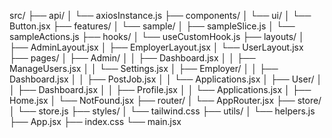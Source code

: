 src/
├── api/
│   └── axiosInstance.js
├── components/
│   └── ui/
│       └── Button.jsx
├── features/
│   └── sample/
│       ├── sampleSlice.js
│       └── sampleActions.js
├── hooks/
│   └── useCustomHook.js
├── layouts/
│   ├── AdminLayout.jsx
│   ├── EmployerLayout.jsx
│   └── UserLayout.jsx
├── pages/
│   ├── Admin/
│   │   ├── Dashboard.jsx
│   │   ├── ManageUsers.jsx
│   │   └── Settings.jsx
│   ├── Employer/
│   │   ├── Dashboard.jsx
│   │   ├── PostJob.jsx
│   │   └── Applications.jsx
│   ├── User/
│   │   ├── Dashboard.jsx
│   │   ├── Profile.jsx
│   │   └── Applications.jsx
│   ├── Home.jsx
│   └── NotFound.jsx
├── router/
│   └── AppRouter.jsx
├── store/
│   └── store.js
├── styles/
│   └── tailwind.css
├── utils/
│   └── helpers.js
├── App.jsx
├── index.css
└── main.jsx

